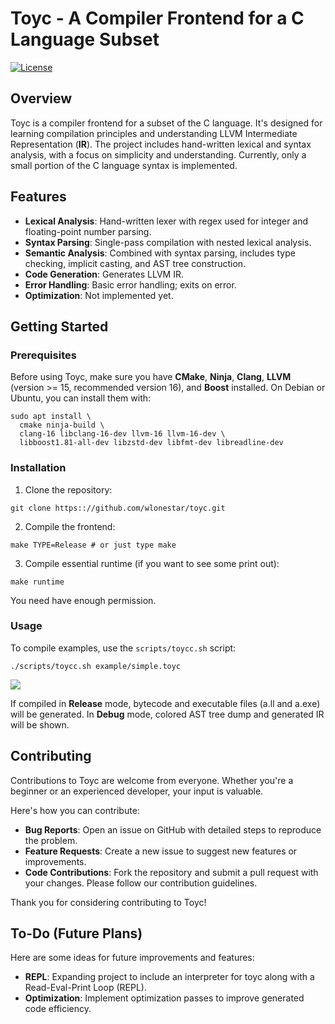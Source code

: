 # Toyc - A Compiler Frontend for a C Language Subset

[![License](https://img.shields.io/badge/License-MIT-blue.svg)](https://opensource.org/licenses/MIT)

## Overview

Toyc is a compiler frontend for a subset of the C language. It's designed for learning compilation principles and understanding LLVM Intermediate Representation (**IR**). The project includes hand-written lexical and syntax analysis, with a focus on simplicity and understanding. Currently, only a small portion of the C language syntax is implemented.

## Features

- **Lexical Analysis**: Hand-written lexer with regex used for integer and floating-point number parsing.
- **Syntax Parsing**: Single-pass compilation with nested lexical analysis.
- **Semantic Analysis**: Combined with syntax parsing, includes type checking, implicit casting, and AST tree construction.
- **Code Generation**: Generates LLVM IR.
- **Error Handling**: Basic error handling; exits on error.
- **Optimization**: Not implemented yet.

## Getting Started

### Prerequisites

Before using Toyc, make sure you have **CMake**, **Ninja**, **Clang**, **LLVM** (version >= 15, recommended version 16), and **Boost** installed. On Debian or Ubuntu, you can install them with:

```
sudo apt install \
  cmake ninja-build \
  clang-16 libclang-16-dev llvm-16 llvm-16-dev \
  libboost1.81-all-dev libzstd-dev libfmt-dev libreadline-dev
```

### Installation

1. Clone the repository:

```
git clone https:://github.com/wlonestar/toyc.git
```

2. Compile the frontend:

```
make TYPE=Release # or just type make
```

3. Compile essential runtime (if you want to see some print out):

```
make runtime
```

You need have enough permission.

### Usage

To compile examples, use the `scripts/toycc.sh` script:

```
./scripts/toycc.sh example/simple.toyc
```

![](https://image-1305118058.cos.ap-nanjing.myqcloud.com/image/Snipaste_2024-03-07_14-13-05.jpg)

If compiled in **Release** mode, bytecode and executable files (a.ll and a.exe) will be generated. In **Debug** mode, colored AST tree dump and generated IR will be shown.

## Contributing

Contributions to Toyc are welcome from everyone. Whether you're a beginner or an experienced developer, your input is valuable.

Here's how you can contribute:

- **Bug Reports**: Open an issue on GitHub with detailed steps to reproduce the problem.
- **Feature Requests**: Create a new issue to suggest new features or improvements.
- **Code Contributions**: Fork the repository and submit a pull request with your changes. Please follow our contribution guidelines.

Thank you for considering contributing to Toyc!

## To-Do (Future Plans)

Here are some ideas for future improvements and features:

- **REPL**: Expanding project to include an interpreter for toyc along with a Read-Eval-Print Loop (REPL).
- **Optimization**: Implement optimization passes to improve generated code efficiency.
